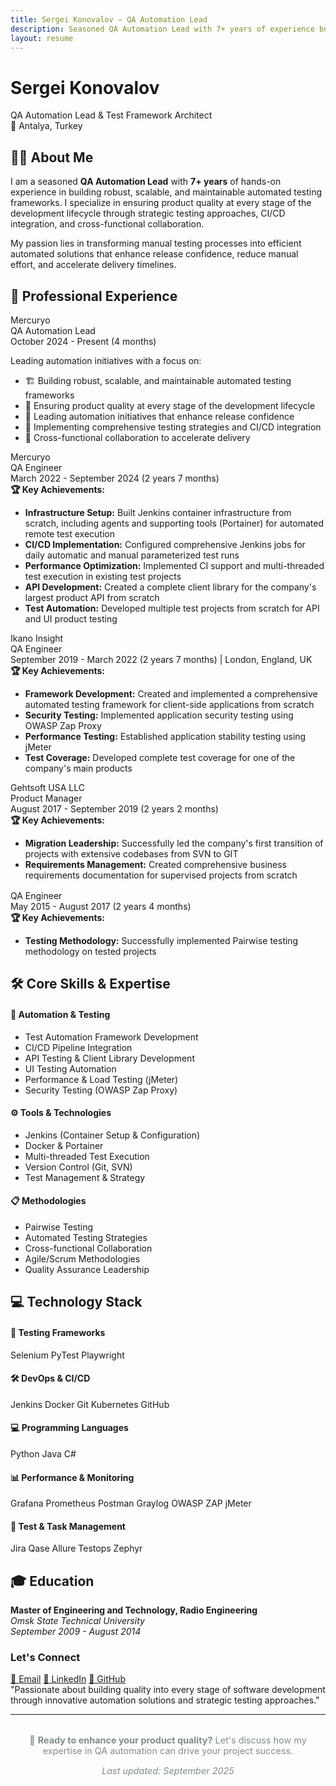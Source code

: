 ```yaml
---
title: Sergei Konovalov — QA Automation Lead
description: Seasoned QA Automation Lead with 7+ years of experience building robust testing frameworks and leading quality initiatives
layout: resume
---
```


<div class="hero">
  <h1>Sergei Konovalov</h1>
  <div class="subtitle">QA Automation Lead & Test Framework Architect</div>
  <div class="location">📍 Antalya, Turkey</div>
</div>

## 👨‍💻 About Me

I am a seasoned **QA Automation Lead** with **7+ years** of hands-on experience in building robust, scalable, and maintainable automated testing frameworks. I specialize in ensuring product quality at every stage of the development lifecycle through strategic testing approaches, CI/CD integration, and cross-functional collaboration.

My passion lies in transforming manual testing processes into efficient automated solutions that enhance release confidence, reduce manual effort, and accelerate delivery timelines.

## 💼 Professional Experience

<div class="experience-item">
  <div class="company-name">Mercuryo</div>
  <div class="role-title">QA Automation Lead</div>
  <div class="duration">October 2024 - Present (4 months)</div>
  
  Leading automation initiatives with a focus on:
  <ul class="achievements">
    <li>🏗️ Building robust, scalable, and maintainable automated testing frameworks</li>
    <li>🎯 Ensuring product quality at every stage of the development lifecycle</li>
    <li>🚀 Leading automation initiatives that enhance release confidence</li>
    <li>🔄 Implementing comprehensive testing strategies and CI/CD integration</li>
    <li>🤝 Cross-functional collaboration to accelerate delivery</li>
  </ul>
</div>

<div class="experience-item">
  <div class="company-name">Mercuryo</div>
  <div class="role-title">QA Engineer</div>
  <div class="duration">March 2022 - September 2024 (2 years 7 months)</div>
  
  <div class="achievements">
    <strong>🏆 Key Achievements:</strong>
    <ul>
      <li><strong>Infrastructure Setup:</strong> Built Jenkins container infrastructure from scratch, including agents and supporting tools (Portainer) for automated remote test execution</li>
      <li><strong>CI/CD Implementation:</strong> Configured comprehensive Jenkins jobs for daily automatic and manual parameterized test runs</li>
      <li><strong>Performance Optimization:</strong> Implemented CI support and multi-threaded test execution in existing test projects</li>
      <li><strong>API Development:</strong> Created a complete client library for the company's largest product API from scratch</li>
      <li><strong>Test Automation:</strong> Developed multiple test projects from scratch for API and UI product testing</li>
    </ul>
  </div>
</div>

<div class="experience-item">
  <div class="company-name">Ikano Insight</div>
  <div class="role-title">QA Engineer</div>
  <div class="duration">September 2019 - March 2022 (2 years 7 months) | London, England, UK</div>
  
  <div class="achievements">
    <strong>🏆 Key Achievements:</strong>
    <ul>
      <li><strong>Framework Development:</strong> Created and implemented a comprehensive automated testing framework for client-side applications from scratch</li>
      <li><strong>Security Testing:</strong> Implemented application security testing using OWASP Zap Proxy</li>
      <li><strong>Performance Testing:</strong> Established application stability testing using jMeter</li>
      <li><strong>Test Coverage:</strong> Developed complete test coverage for one of the company's main products</li>
    </ul>
  </div>
</div>

<div class="experience-item">
  <div class="company-name">Gehtsoft USA LLC</div>
  
  <div style="margin-bottom: 1rem;">
    <div class="role-title">Product Manager</div>
    <div class="duration">August 2017 - September 2019 (2 years 2 months)</div>
    <div class="achievements">
      <strong>🏆 Key Achievements:</strong>
      <ul>
        <li><strong>Migration Leadership:</strong> Successfully led the company's first transition of projects with extensive codebases from SVN to GIT</li>
        <li><strong>Requirements Management:</strong> Created comprehensive business requirements documentation for supervised projects from scratch</li>
      </ul>
    </div>
  </div>
  
  <div>
    <div class="role-title">QA Engineer</div>
    <div class="duration">May 2015 - August 2017 (2 years 4 months)</div>
    <div class="achievements">
      <strong>🏆 Key Achievements:</strong>
      <ul>
        <li><strong>Testing Methodology:</strong> Successfully implemented Pairwise testing methodology on tested projects</li>
      </ul>
    </div>
  </div>
</div>

## 🛠️ Core Skills & Expertise

<div class="skills-grid">
  <div class="skill-category">
    <h4>🤖 Automation & Testing</h4>
    <ul>
      <li data-tech="automation">Test Automation Framework Development</li>
      <li data-tech="automation">CI/CD Pipeline Integration</li>
      <li data-tech="automation">API Testing & Client Library Development</li>
      <li data-tech="automation">UI Testing Automation</li>
      <li data-tech="jmeter">Performance & Load Testing (jMeter)</li>
      <li data-tech="automation">Security Testing (OWASP Zap Proxy)</li>
    </ul>
  </div>

  <div class="skill-category">
    <h4>⚙️ Tools & Technologies</h4>
    <ul>
      <li data-tech="jenkins">Jenkins (Container Setup & Configuration)</li>
      <li data-tech="docker">Docker & Portainer</li>
      <li data-tech="automation">Multi-threaded Test Execution</li>
      <li data-tech="git">Version Control (Git, SVN)</li>
      <li data-tech="automation">Test Management & Strategy</li>
    </ul>
  </div>

  <div class="skill-category">
    <h4>📋 Methodologies</h4>
    <ul>
      <li data-tech="automation">Pairwise Testing</li>
      <li data-tech="automation">Automated Testing Strategies</li>
      <li data-tech="automation">Cross-functional Collaboration</li>
      <li data-tech="automation">Agile/Scrum Methodologies</li>
      <li data-tech="automation">Quality Assurance Leadership</li>
    </ul>
  </div>
</div>

## 💻 Technology Stack

<div class="tech-stack-simple">
  <div class="tech-section">
    <h4>🔬 Testing Frameworks</h4>
    <div class="tech-badges">
      <span class="tech-badge primary">Selenium</span>
      <span class="tech-badge primary">PyTest</span>
      <span class="tech-badge primary">Playwright</span>
    </div>
  </div>

  <div class="tech-section">
    <h4>🛠️ DevOps & CI/CD</h4>
    <div class="tech-badges">
      <span class="tech-badge secondary">Jenkins</span>
      <span class="tech-badge secondary">Docker</span>
      <span class="tech-badge secondary">Git</span>
      <span class="tech-badge secondary">Kubernetes</span>
      <span class="tech-badge secondary">GitHub</span>
    </div>
  </div>

  <div class="tech-section">
    <h4>💻 Programming Languages</h4>
    <div class="tech-badges">
      <span class="tech-badge accent">Python</span>
      <span class="tech-badge accent">Java</span>
      <span class="tech-badge accent">C#</span>
    </div>
  </div>

  <div class="tech-section">
    <h4>📊 Performance & Monitoring</h4>
    <div class="tech-badges">
      <span class="tech-badge neutral">Grafana</span>
      <span class="tech-badge neutral">Prometheus</span>
      <span class="tech-badge neutral">Postman</span>
      <span class="tech-badge neutral">Graylog</span>
      <span class="tech-badge neutral">OWASP ZAP</span>
      <span class="tech-badge neutral">jMeter</span>
    </div>
  </div>

  <div class="tech-section">
    <h4>🎯 Test & Task Management</h4>
    <div class="tech-badges">
      <span class="tech-badge primary">Jira</span>
      <span class="tech-badge primary">Qase</span>
      <span class="tech-badge primary">Allure Testops</span>
      <span class="tech-badge primary">Zephyr</span>
    </div>
  </div>
</div>

## 🎓 Education

**Master of Engineering and Technology, Radio Engineering**  
*Omsk State Technical University*  
*September 2009 - August 2014*

<div class="contact-info">
  <h3>Let's Connect</h3>
  <div class="contact-links">
    <a href="mailto:skonovalov.work@gmail.com">📧 Email</a>
    <a href="https://www.linkedin.com/in/sergei-konovalov-150766183" target="_blank">💼 LinkedIn</a>
    <a href="https://github.com/l0kifs" target="_blank">🐙 GitHub</a>
  </div>
</div>

<div class="quote">
  "Passionate about building quality into every stage of software development through innovative automation solutions and strategic testing approaches."
</div>

---

<div style="text-align: center; color: #7f8c8d; font-size: 0.9rem; margin-top: 2rem;">
  <p>🌟 <strong>Ready to enhance your product quality?</strong> Let's discuss how my expertise in QA automation can drive your project success.</p>
  <p><em>Last updated: September 2025</em></p>
</div>
